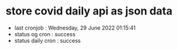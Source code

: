 # store covid daily api as json data

- last cronjob : Wednesday, 29 June 2022 01:15:41
- status og cron : success
- status daily cron : success
      
      